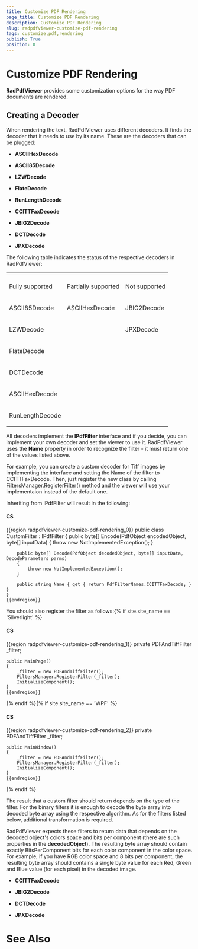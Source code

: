 ```yaml
---
title: Customize PDF Rendering
page_title: Customize PDF Rendering
description: Customize PDF Rendering
slug: radpdfviewer-customize-pdf-rendering
tags: customize,pdf,rendering
publish: True
position: 0
---
```


# Customize PDF Rendering



__RadPdfViewer__ provides some customization options for the way PDF documents are rendered.
      

## Creating a Decoder

When rendering the text, RadPdfViewer uses different decoders. It finds the decoder that it needs to use by its name.
          These are the decoders that can be plugged:
        

* __ASCIIHexDecode__

* __ASCII85Decode__

* __LZWDecode__

* __FlateDecode__

* __RunLengthDecode__

* __CCITTFaxDecode__

* __JBIG2Decode__

* __DCTDecode__

* __JPXDecode__

The following table indicates the status of the respective decoders in RadPdfViewer:
        
<table><th><tr><td>

Fully supported</td><td>

Partially supported</td><td>

Not supported</td></tr></th><tr><td>

ASCII85Decode
              </td><td>

ASCIIHexDecode
              </td><td>

JBIG2Decode
              </td></tr><tr><td>

LZWDecode
              </td><td>

</td><td>

JPXDecode
              </td></tr><tr><td>

FlateDecode
              </td><td>

</td><td>

</td></tr><tr><td>

DCTDecode
              </td><td>

</td><td>

</td></tr><tr><td>

ASCIIHexDecode
              </td><td>

</td><td>

</td></tr><tr><td>

RunLengthDecode
              </td><td>

</td><td>

</td></tr></table>

All decoders implement the __IPdfFilter__ interface and if you decide, you can implement your own decoder and set
          the viewer to use it. RadPdfViewer uses the __Name__ property in order to recognize the filter - it must return
          one of the values listed above.
        

For example, you can create a custom decoder for Tiff images by implementing the interface and setting the Name of the filter to
          CCITTFaxDecode. Then, just register the new class by calling FiltersManager.RegisterFilter() method and the viewer will use your
          implementaion instead of the default one.
        

Inheriting from IPdfFilter will result in the following:

#### __CS__

{{region radpdfviewer-customize-pdf-rendering_0}}
	public class CustomFilter : IPdfFilter
	{
	    public byte[] Encode(PdfObject encodedObject, byte[] inputData)
	    {
	        throw new NotImplementedException();
	    }
	
	    public byte[] Decode(PdfObject decodedObject, byte[] inputData, DecodeParameters parms)
	    {
	        throw new NotImplementedException();
	    }
	
	    public string Name { get { return PdfFilterNames.CCITTFaxDecode; } }
	}
	{{endregion}}



You should also register the filter as follows:{% if site.site_name == 'Silverlight' %}

#### __CS__

{{region radpdfviewer-customize-pdf-rendering_1}}
	private PDFAndTiffFilter _filter;
	
	public MainPage()
	{
	    _filter = new PDFAndTiffFilter();
	    FiltersManager.RegisterFilter(_filter);
	    InitializeComponent();
	}
	{{endregion}}

{% endif %}{% if site.site_name == 'WPF' %}

#### __CS__

{{region radpdfviewer-customize-pdf-rendering_2}}
	private PDFAndTiffFilter _filter;
	
	public MainWindow()
	{
	    _filter = new PDFAndTiffFilter();
	    FiltersManager.RegisterFilter(_filter);
	    InitializeComponent();
	}
	{{endregion}}

{% endif %}

The result that a custom filter should return depends on the type of the filter. For the binary filters it is enough to decode the byte
          array into decoded byte array using the respective algorithm. As for the filters listed below, additional transformation is required.
        

RadPdfViewer expects these filters to return data that depends on the decoded object's colors space and bits per component
          (there are such properties in the __decodedObject__). The resulting byte array should contain exactly BitsPerComponent
          bits for each color component in the color space. For example, if you have RGB color space and 8 bits per component, the resulting byte array
          should contains a single byte value for each Red, Green and Blue value (for each pixel) in the decoded image.
        

* __CCITTFaxDecode__

* __JBIG2Decode__

* __DCTDecode__

* __JPXDecode__

# See Also
